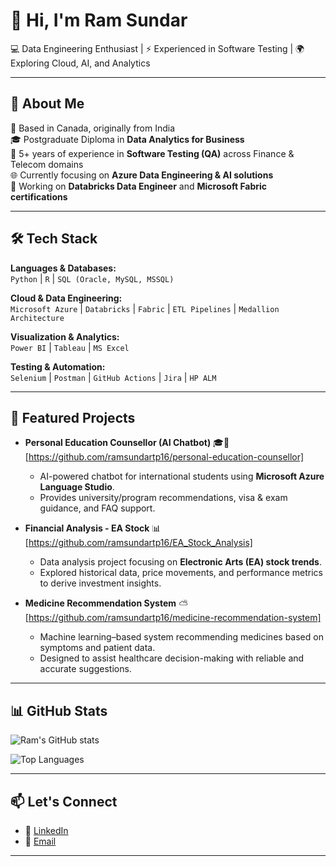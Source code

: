 # 👋 Hi, I'm Ram Sundar  

💻 Data Engineering Enthusiast | ⚡ Experienced in Software Testing | 🌍 Exploring Cloud, AI, and Analytics  

---

## 🚀 About Me  
📍 Based in Canada, originally from India  
🎓 Postgraduate Diploma in **Data Analytics for Business**  
💼 5+ years of experience in **Software Testing (QA)** across Finance & Telecom domains  
🌐 Currently focusing on **Azure Data Engineering & AI solutions**  
📘 Working on **Databricks Data Engineer** and **Microsoft Fabric certifications**  

---

## 🛠️ Tech Stack  

**Languages & Databases:**  
`Python` | `R` | `SQL (Oracle, MySQL, MSSQL)`  

**Cloud & Data Engineering:**  
`Microsoft Azure` | `Databricks` | `Fabric` | `ETL Pipelines` | `Medallion Architecture`  

**Visualization & Analytics:**  
`Power BI` | `Tableau` | `MS Excel`  

**Testing & Automation:**  
`Selenium` | `Postman` | `GitHub Actions` | `Jira` | `HP ALM`  

---

## 📂 Featured Projects  

- **Personal Education Counsellor (AI Chatbot)** 🎓🤖 [https://github.com/ramsundartp16/personal-education-counsellor]  
  - AI-powered chatbot for international students using **Microsoft Azure Language Studio**.  
  - Provides university/program recommendations, visa & exam guidance, and FAQ support.  

- **Financial Analysis - EA Stock** 📊 [https://github.com/ramsundartp16/EA_Stock_Analysis]  
  - Data analysis project focusing on **Electronic Arts (EA) stock trends**.  
  - Explored historical data, price movements, and performance metrics to derive investment insights.  

- **Medicine Recommendation System** ⛅ [https://github.com/ramsundartp16/medicine-recommendation-system]  
  - Machine learning–based system recommending medicines based on symptoms and patient data.  
  - Designed to assist healthcare decision-making with reliable and accurate suggestions.  

---

## 📊 GitHub Stats  

![Ram's GitHub stats](https://github-readme-stats.vercel.app/api?username=ramsundartp16&show_icons=true&theme=radical)  

![Top Languages](https://github-readme-stats.vercel.app/api/top-langs/?username=ramsundartp16&layout=compact&theme=radical)  

---

## 📫 Let's Connect  
- 💼 [LinkedIn](https://www.linkedin.com/in/ram-sundar-t-p-a0712597)  
- 📧 [Email](ram.sundar0016@gmail.com)

---

